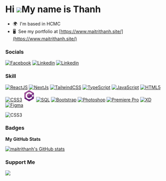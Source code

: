 # Hi ![](https://user-images.githubusercontent.com/18350557/176309783-0785949b-9127-417c-8b55-ab5a4333674e.gif)My name is Thanh

* 🌍  I'm based in HCMC
* 🖥️  See my portfolio at [https://www.maitrithanh.site/](https://www.maitrithanh.site/)

### Socials

<a href="https://facebook.com/BluMTT" target="_blank" rel="noreferrer"><img src="https://upload.wikimedia.org/wikipedia/commons/thumb/5/51/Facebook_f_logo_%282019%29.svg/2048px-Facebook_f_logo_%282019%29.svg.png" width="36" height="36" alt="Facebook" /></a>
<a href="https://linkedin.com/in/thanhdev" target="_blank" rel="noreferrer"><img src="https://upload.wikimedia.org/wikipedia/commons/thumb/c/ca/LinkedIn_logo_initials.png/768px-LinkedIn_logo_initials.png" width="36" height="36" alt="Linkedin" /></a>
<a href="https://www.youtube.com/channel/UCxtkn_esM8hVuhhvvhMdG5w" target="_blank" rel="noreferrer"><img src="https://cdn-icons-png.flaticon.com/512/1384/1384060.png" width="36" height="36" alt="Linkedin" /></a>

### Skill

<p align="left">
  <a href="https://reactjs.org/" target="_blank" rel="noreferrer"><img src="https://raw.githubusercontent.com/danielcranney/readme-generator/main/public/icons/skills/react-colored.svg" width="36" height="36" alt="ReactJS" /></a>
  <a href="https://nextjs.org/docs" target="_blank" rel="noreferrer"><img src="https://raw.githubusercontent.com/danielcranney/readme-generator/main/public/icons/skills/nextjs-colored.svg" width="36" height="36" alt="NextJs" /></a>
  <a href="https://tailwindcss.com/" target="_blank" rel="noreferrer"><img src="https://raw.githubusercontent.com/danielcranney/readme-generator/main/public/icons/skills/tailwindcss-colored.svg" width="36" height="36" alt="TailwindCSS" /></a>
  <a href="https://www.typescriptlang.org/" target="_blank"><img src="https://raw.githubusercontent.com/danielcranney/readme-generator/main/public/icons/skills/typescript-colored.svg" width="36" height="36" alt="TypeScript" /></a>
  <a href="https://developer.mozilla.org/en-US/docs/Web/JavaScript" target="_blank" rel="noreferrer"><img src="https://raw.githubusercontent.com/danielcranney/readme-generator/main/public/icons/skills/javascript-colored.svg" width="36" height="36" alt="JavaScript" /></a>
  <a href="https://developer.mozilla.org/en-US/docs/Glossary/HTML5" target="_blank" rel="noreferrer"><img src="https://raw.githubusercontent.com/danielcranney/readme-generator/main/public/icons/skills/html5-colored.svg" width="36" height="36" alt="HTML5" /></a>
  <a href="https://www.w3.org/TR/CSS/#css" target="_blank" rel="noreferrer"><img src="https://raw.githubusercontent.com/danielcranney/readme-generator/main/public/icons/skills/css3-colored.svg" width="36" height="36" alt="CSS3" /></a>
  <a href="https://www.w3schools.com/cs/index.php" target="_blank" rel="noreferrer"><img src="https://raw.githubusercontent.com/devicons/devicon/master/icons/csharp/csharp-original.svg" width="36" height="36" alt="C#" /></a>
  <a href="https://www.w3schools.com/sql/default.asp" target="_blank" rel="noreferrer"><img src="https://cdn-icons-png.flaticon.com/512/5968/5968364.png" width="36" height="36" alt="SQL" /></a>
  <a href="https://getbootstrap.com/" target="_blank" rel="noreferrer"><img src="https://raw.githubusercontent.com/danielcranney/readme-generator/main/public/icons/skills/bootstrap-colored.svg" width="36" height="36" alt="Bootstrap" /></a>
  <a href="https://www.adobe.com/uk/products/photoshop.html" target="_blank" rel="noreferrer"><img src="https://raw.githubusercontent.com/danielcranney/readme-generator/main/public/icons/skills/photoshop-colored.svg" width="36" height="36" alt="Photoshop" /></a>
  <a href="https://www.adobe.com/uk/products/premiere.html" target="_blank" rel="noreferrer"><img src="https://raw.githubusercontent.com/danielcranney/readme-generator/main/public/icons/skills/premierepro-colored.svg" width="36" height="36" alt="Premiere Pro" /></a>
  <a href="https://www.adobe.com/uk/products/xd.html" target="_blank" rel="noreferrer"><img src="https://raw.githubusercontent.com/danielcranney/readme-generator/main/public/icons/skills/xd-colored.svg" width="36" height="36" alt="XD" /></a>
  <a href="https://www.figma.com/" target="_blank" rel="noreferrer"><img src="https://raw.githubusercontent.com/danielcranney/readme-generator/main/public/icons/skills/figma-colored.svg" width="36" height="36" alt="Figma" /></a>
</p>
<img src="https://media.tenor.com/VpZ2Nf5gdRYAAAAM/pc-banging.gif" width="150" height="150" alt="CSS3" />

### Badges

<b>My GitHub Stats</b>

<a href="http://www.github.com/maitrithanh"><img src="https://github-readme-stats.vercel.app/api?username=maitrithanh&show_icons=true&hide=&count_private=true&title_color=0891b2&text_color=ffffff&icon_color=0891b2&bg_color=1c1917&hide_border=true&show_icons=true" alt="maitrithanh's GitHub stats" /></a>

### Support Me

<a href="https://www.buymeacoffee.com/maitrithanh"><img src="https://cdn.buymeacoffee.com/buttons/v2/default-yellow.png" width="200" /></a>
